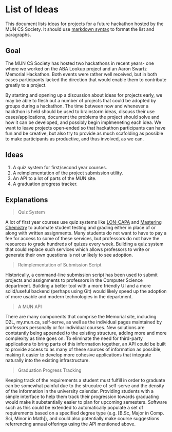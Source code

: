 # List of Ideas

This document lists ideas for projects for a future hackathon hosted by the MUN CS Society.
It should use [markdown syntax](daringfireball.net/projects/markdown/) to format the list
and paragraphs.

## Goal

The MUN CS Society has hosted two hackathons in recent years- one where we worked on the
ABA Lookup project and an Aaron Swartz Memorial Hackathon. Both events were rather
well received, but in both cases participants lacked the direction that would enable
them to contribute greatly to a project.

By starting and opening up a discussion about ideas for projects early, we may be able to
flesh out a number of projects that could be adopted by groups during a hackathon.
The time between now and whenever a hackthon is held should be used to brainstorm
ideas, discuss their use cases/applications, document the problems the project
should solve and how it can be developed, and possibly begin implmeneting each
idea. We want to leave projects open-ended so that hackathon participants can
have fun and be creative, but also try to provide as much scafolding as possible
to make participants as productive, and thus involved, as we can.

## Ideas

1. A quiz system for first/second year courses.
2. A reimplementation of the project submission utility.
3. An API to a lot of parts of the MUN site.
4. A graduation progress tracker.

## Explanations

> Quiz System

A lot of first year courses use quiz systems like
[LON-CAPA](https://homework.math.pitt.edu/adm/login?domain=pitt)
and [Mastering Chemistry](https://homework.math.pitt.edu/adm/login?domain=pitt)
to automate student testing and grading either in place of or along with
written assignments.  Many students do not want to have to pay a fee for access
to some of these services, but professors do not have the resources to grade
hundreds of quizes every week.  Building a quiz system that could replace such
services which allows professors to write or generate their own questions
is not unlikely to see adoption.

> Reimplementation of Submission Script

Historically, a command-line submission script has been used to submit
projects and assignments to professors in the Computer Science department.
Building a better tool with a more friendly UI and a more solid/useful
backend (perhaps using Git) would likely speed up the adoption of more
usable and modern technologies in the department.

> A MUN API

There are many components that comprise the Memorial site, including D2L,
my.mun.ca, self-serve, as well as the individual pages maintained by
professors personally or for individual courses.  New solutions are
contstantly being appended to the existing structure, adding more and
more complexity as time goes on.  To eliminate the need for third-party
applications to bring parts of this information together, an API could
be built to provide access to as many of these sources of information
as possible, making it easier to develop more cohesive applications that
integrate naturally into the existing infrastructure.

> Graduation Progress Tracking

Keeping track of the requirements a student must fulfill in order to
graduate can be somewhat painful due to the strucutre of self-serve
and the density of the information in the university calendar.
Providing students with a simple interface to help them track their
progression towards graduating would make it substantially easier to
plan for upcoming semesters. Software such as this could be extended
to automatically populate a set of requirements based on a specified
degree type (e.g. [B.Sc, Major in Comp. Sci, Minor in Math]), and
could also potentially make course suggestions referrencing annual
offerings using the API mentioned above.
